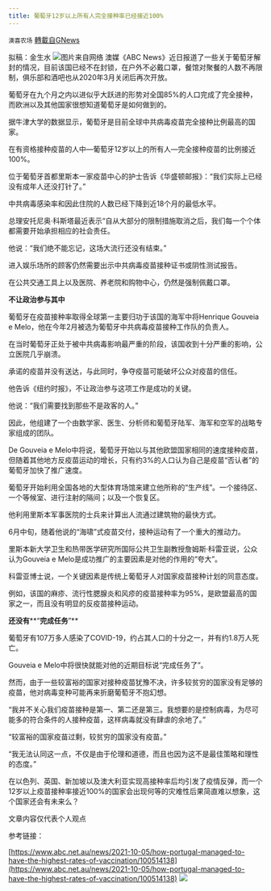 ```yaml
---
title: 葡萄牙12岁以上所有人完全接种率已经接近100%
---
```

`澳喜农场` [轉載自GNews](https://gnews.org/zh-hans/1587995/)

拟稿：金生水
![](https://assets.gnews.org/wp-content/uploads/2021/10/677FDCD8-CF7A-4477-90D7-7C797F43C085.jpeg)图片来自网络
澳媒《ABC News》近日报道了一些关于葡萄牙解封的情况，目前该国已经不在封锁，在户外不必戴口罩，餐馆对聚餐的人数不再限制，俱乐部和酒吧也从2020年3月关闭后再次开放。

葡萄牙在九个月之内以进似乎大跃进的形势对全国85%的人口完成了完全接种，而欧洲以及其他国家很想知道葡萄牙是如何做到的。

据牛津大学的数据显示，葡萄牙是目前全球中共病毒疫苗完全接种比例最高的国家。

在有资格接种疫苗的人中—葡萄牙12岁以上的所有人—完全接种疫苗的比例接近100%。

位于葡萄牙首都里斯本一家疫苗中心的护士告诉《华盛顿邮报》：“我们实际上已经没有成年人还没打针了。”

中共病毒感染率和因此住院的人数已经下降到近18个月的最低水平。

总理安托尼奥·科斯塔最近表示“自从大部分的限制措施取消之后，我们每一个个体都需要开始承担相应的社会责任。

他说：“我们绝不能忘记，这场大流行还没有结束。”

进入娱乐场所的顾客仍然需要出示中共病毒疫苗接种证书或阴性测试报告。

在公共交通工具上以及医院、养老院和购物中心，仍然是强制佩戴口罩。

**不让政治参与其中**

葡萄牙在疫苗接种率取得全球第一主要归功于该国的海军中将Henrique Gouveia e Melo，他在今年2月被选为葡萄牙中共病毒疫苗接种工作队的负责人。

在当时葡萄牙正处于被中共病毒影响最严重的阶段，该国收到十分严重的影响，公立医院几乎崩溃。

承诺的疫苗并没有送达，与此同时，争夺疫苗可能破坏公众对疫苗的信任。

他告诉《纽约时报》，不让政治参与这项工作是成功的关键。

他说：“我们需要找到那些不是政客的人。”

因此，他组建了一个由数学家、医生、分析师和葡萄牙陆军、海军和空军的战略专家组成的团队。

De Gouveia e Melo中将说，葡萄牙开始以与其他欧盟国家相同的速度接种疫苗，但随着其他地方反疫苗运动的增长，只有约3%的人口认为自己是疫苗“否认者”的葡萄牙加快了推广速度。

葡萄牙开始利用全国各地的大型体育场馆来建立他所称的“生产线”。一个接待区、一个等候室、进行注射的隔间；以及一个恢复区。

他利用里斯本军事医院的士兵来计算出人流通过建筑物的最快方式。

6月中旬，随着他说的“海啸”式疫苗交付，接种运动有了一个重大的推动力。

里斯本新大学卫生和热带医学研究所国际公共卫生副教授詹姆斯·科雷亚说，公众认为Gouveia e Melo是成功推广的主要因素是对他的作用的“夸大”。

科雷亚博士说，一个关键因素是传统上葡萄牙人对国家疫苗接种计划的同意态度。

例如，该国的麻疹、流行性腮腺炎和风疹的疫苗接种率为95%，是欧盟最高的国家之一，而且没有明显的反疫苗接种运动。

**还没有****“****完成任务****”**

葡萄牙有107万多人感染了COVID-19，约占其人口的十分之一，并有约1.8万人死亡。

Gouveia e Melo中将很快就能对他的近期目标说“完成任务了”。

然而，由于一些较富裕的国家对接种疫苗犹豫不决，许多较贫穷的国家没有足够的疫苗，他对病毒变种可能再来折磨葡萄牙不抱幻想。

“我并不关心我们疫苗接种是第一、第二还是第三。我想要的是控制病毒，为尽可能多的符合条件的人接种疫苗，这样病毒就没有肆虐的余地了。”

“较富裕的国家疫苗过剩，较贫穷的国家没有疫苗。”

“我无法认同这一点，不仅是由于伦理和道德，而且也因为这不是最佳策略和理性的态度。”

在以色列、英国、新加坡以及澳大利亚实现高接种率后均引发了疫情反弹，而一个12岁以上疫苗接种率接近100%的国家会出现何等的灾难性后果简直难以想象，这个国家还会有未来么？

文章内容仅代表个人观点

参考链接：

[https://www.abc.net.au/news/2021-10-05/how-portugal-managed-to-have-the-highest-rates-of-vaccination/100514138](https://www.abc.net.au/news/2021-10-05/how-portugal-managed-to-have-the-highest-rates-of-vaccination/100514138)
![](https://assets.gnews.org/wp-content/uploads/2021/10/澳喜图标2-1.jpg)
